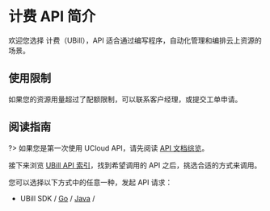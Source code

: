 



# 计费 API 简介

欢迎您选择 计费（UBill），API 适合通过编写程序，自动化管理和编排云上资源的场景。

## 使用限制

如果您的资源用量超过了配额限制，可以联系客户经理，或提交工单申请。

## 阅读指南

?> 如果您是第一次使用 UCloud API，请先阅读 [API 文档综览](/api/summary/README)。

接下来浏览 [UBill API 索引](api/ubill-api/index.md)，找到希望调用的 API 之后，挑选合适的方式来调用。


您可以选择以下方式中的任意一种，发起 API 请求：
- UBill SDK / [Go](https://github.com/ucloud/ucloud-sdk-go) / [Java](https://github.com/ucloud/ucloud-sdk-java) /


